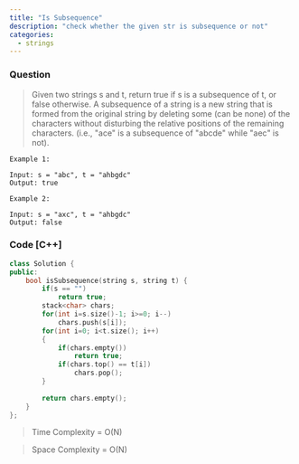 ```yaml
---
title: "Is Subsequence"
description: "check whether the given str is subsequence or not"
categories:
  - strings
---
```


### Question

> Given two strings s and t, return true if s is a subsequence of t, or false otherwise.
> A subsequence of a string is a new string that is formed from the original string by deleting some (can be none) of the characters without disturbing the relative positions of the remaining characters. (i.e., "ace" is a subsequence of "abcde" while "aec" is not).

```
Example 1:

Input: s = "abc", t = "ahbgdc"
Output: true

Example 2:

Input: s = "axc", t = "ahbgdc"
Output: false
```

### Code [C++]

```cpp
class Solution {
public:
    bool isSubsequence(string s, string t) {
        if(s == "")
            return true;
        stack<char> chars;
        for(int i=s.size()-1; i>=0; i--)
            chars.push(s[i]);
        for(int i=0; i<t.size(); i++)
        {
            if(chars.empty())
                return true;
            if(chars.top() == t[i])
                chars.pop();
        }
        
        return chars.empty();
    }
};
```

> Time Complexity = O(N)

> Space Complexity = O(N)
